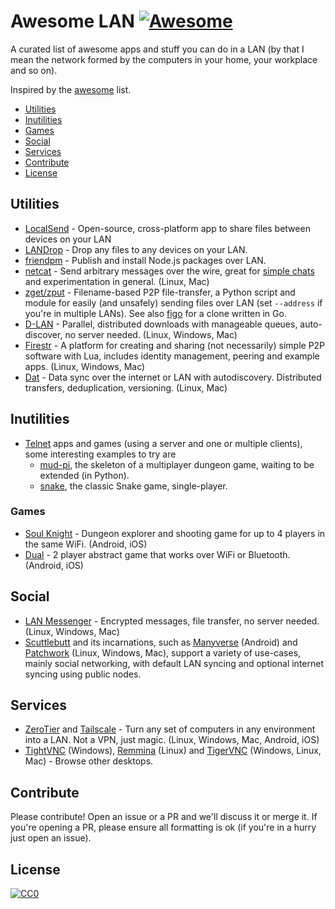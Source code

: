 # Awesome LAN [![Awesome](https://cdn.rawgit.com/sindresorhus/awesome/d7305f38d29fed78fa85652e3a63e154dd8e8829/media/badge.svg)](https://github.com/sindresorhus/awesome)

A curated list of awesome apps and stuff you can do in a LAN (by that I mean the network formed by the computers in your home, your workplace and so on).

Inspired by the [awesome](https://github.com/sindresorhus/awesome) list.

* [Utilities](#utilities)
* [Inutilities](#utilities)
* [Games](#games)
* [Social](#social)
* [Services](#services)
* [Contribute](#contribute)
* [License](#license)

## Utilities

* [LocalSend](https://localsend.org/) - Open-source, cross-platform  app to share files between devices on your LAN
* [LANDrop](https://landrop.app/) - Drop any files to any devices on your LAN.
* [friendpm](https://github.com/noffle/friendpm) - Publish and install Node.js packages over LAN.
* [netcat](https://www.binarytides.com/netcat-tutorial-for-beginners/) - Send arbitrary messages over the wire, great for [simple chats](https://askubuntu.com/questions/665492/how-to-build-a-simple-chat-using-netcat) and experimentation in general. (Linux, Mac)
* [zget/zput](https://github.com/nils-werner/zget) - Filename-based P2P file-transfer, a Python script and module for easily (and unsafely) sending files over LAN (set `--address` if you're in multiple LANs). See also [figo](https://github.com/rnbdev/figo) for a clone written in Go.
* [D-LAN](http://www.d-lan.net/features.html) - Parallel, distributed downloads with manageable queues, auto-discover, no server needed. (Linux, Windows, Mac)
* [Firestr](https://mempko.com/firestr/firestr.html) - A platform for creating and sharing (not necessarily) simple P2P software with Lua, includes identity management, peering and example apps. (Linux, Windows, Mac)
* [Dat](https://datproject.org/) - Data sync over the internet or LAN with autodiscovery. Distributed transfers, deduplication, versioning. (Linux, Mac)

## Inutilities

* [Telnet](https://www.telnet.org/htm/applications.htm) apps and games (using a server and one or multiple clients), some interesting examples to try are
  * [mud-pi](https://github.com/Frimkron/mud-pi), the skeleton of a multiplayer dungeon game, waiting to be extended (in Python).
  * [snake](https://github.com/plutov/go-snake-telnet), the classic Snake game, single-player.

### Games

* [Soul Knight](https://play.google.com/store/apps/details?id=com.ChillyRoom.DungeonShooter&showAllReviews=true) - Dungeon explorer and shooting game for up to 4 players in the same WiFi. (Android, iOS)
* [Dual](https://play.google.com/store/apps/details?id=com.Seabaa.Dual) - 2 player abstract game that works over WiFi or Bluetooth. (Android, iOS)

## Social

* [LAN Messenger](https://lanmessenger.github.io/) - Encrypted messages, file transfer, no server needed. (Linux, Windows, Mac)
* [Scuttlebutt](https://www.scuttlebutt.nz/) and its incarnations, such as [Manyverse](https://manyver.se/) (Android) and [Patchwork](https://github.com/ssbc/patchwork) (Linux, Windows, Mac), support a variety of use-cases, mainly social networking, with default LAN syncing and optional internet syncing using public nodes.

## Services

* [ZeroTier](https://www.zerotier.com/) and [Tailscale](https://tailscale.com/) - Turn any set of computers in any environment into a LAN. Not a VPN, just magic. (Linux, Windows, Mac, Android, iOS)
* [TightVNC](https://www.tightvnc.com/) (Windows), [Remmina](https://remmina.org/) (Linux) and [TigerVNC](https://tigervnc.org/) (Windows, Linux, Mac) - Browse other desktops.

## Contribute
Please contribute! Open an issue or a PR and we'll discuss it or merge it. If you're opening a PR, please ensure all formatting is ok (if you're in a hurry just open an issue).

## License
[![CC0](https://licensebuttons.net/p/zero/1.0/88x31.png)](https://creativecommons.org/publicdomain/zero/1.0/)
